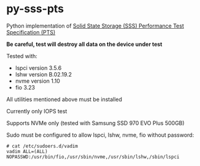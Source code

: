 # py-sss-pts

Python implementation of
[Solid State Storage (SSS) Performance Test Specification (PTS)](https://www.snia.org/tech_activities/standards/curr_standards/pts)

**Be careful, test will destroy all data on the device under test**

Tested with:
- lspci version 3.5.6
- lshw version B.02.19.2
- nvme version 1.10
- fio 3.23

Аll utilities mentioned above must be installed

Currently only IOPS test

Supports NVMe only (tested with Samsung SSD 970 EVO Plus 500GB)

Sudo must be configured to allow lspci, lshw, nvme, fio without password:
```
# cat /etc/sudoers.d/vadim 
vadim ALL=(ALL) NOPASSWD:/usr/bin/fio,/usr/sbin/nvme,/usr/sbin/lshw,/sbin/lspci
```
